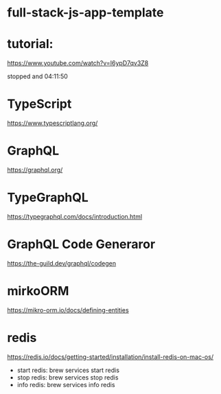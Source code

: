 # full-stack-js-app-template

# tutorial:

https://www.youtube.com/watch?v=I6ypD7qv3Z8

stopped and 04:11:50

# TypeScript

https://www.typescriptlang.org/

# GraphQL

https://graphql.org/

# TypeGraphQL

https://typegraphql.com/docs/introduction.html

# GraphQL Code Generaror

https://the-guild.dev/graphql/codegen

# mirkoORM

https://mikro-orm.io/docs/defining-entities

# redis

https://redis.io/docs/getting-started/installation/install-redis-on-mac-os/

- start redis: brew services start redis
- stop redis: brew services stop redis
- info redis: brew services info redis
